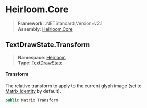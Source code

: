 # Heirloom.Core

> **Framework**: .NETStandard,Version=v2.1  
> **Assembly**: [Heirloom.Core][0]  

## TextDrawState.Transform

> **Namespace**: [Heirloom][0]  
> **Type**: [TextDrawState][1]  

#### Transform

The relative transform to apply to the current glyph image (set to [Matrix.Identity][2] by default).

```cs
public Matrix Transform
```

[0]: ../Heirloom.Core.md
[1]: Heirloom.TextDrawState.md
[2]: Heirloom.Matrix.Identity.md
